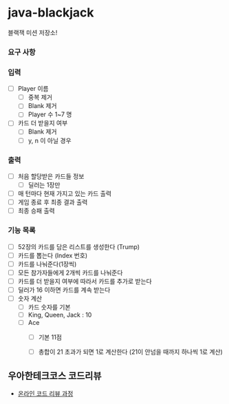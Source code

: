 # java-blackjack

블랙잭 미션 저장소!

### 요구 사항

### 입력
  - [ ] Player 이름 
    - [ ] 중복 제거
    - [ ] Blank 제거
    - [ ] Player 수 1~7 명 
  - [ ] 카드 더 받을지 여부 
    - [ ] Blank 제거 
    - [ ] y, n 이 아닐 경우

### 출력
- [ ] 처음 할당받은 카드들 정보
  - [ ] 딜러는 1장만
- [ ] 매 턴마다 현재 가지고 있는 카드 출력
- [ ] 게임 종료 후 최종 결과 출력
- [ ] 최종 승패 출력

### 기능 목록
- [ ] 52장의 카드를 담은 리스트를 생성한다 (Trump)
- [ ] 카드를 뽑는다 (Index 번호)
- [ ] 카드를 나눠준다(1장씩)
- [ ] 모든 참가자들에게 2개씩 카드를 나눠준다
- [ ] 카드를 더 받을지 여부에 따라서 카드를 추가로 받는다
- [ ] 딜러가 16 이하면 카드를 계속 받는다
- [ ] 숫자 계산
  - [ ] 카드 숫자를 기본
  - [ ] King, Queen, Jack : 10
  - [ ] Ace
      - [ ] 기본 11점
      - [ ] 총합이 21 초과가 되면 1로 계산한다 (21이 안넘을 때까지 하나씩 1로 계산)



## 우아한테크코스 코드리뷰

- [온라인 코드 리뷰 과정](https://github.com/woowacourse/woowacourse-docs/blob/master/maincourse/README.md)
